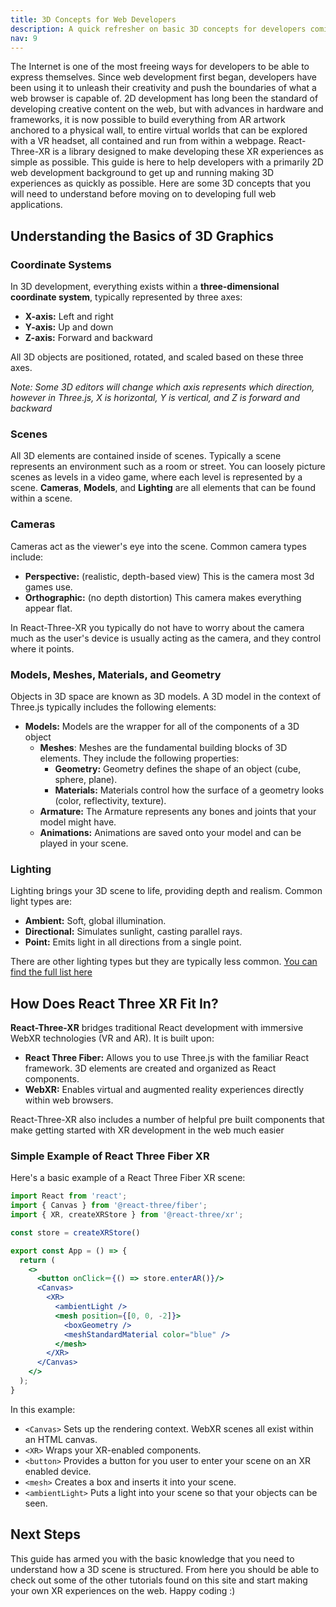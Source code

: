 ```yaml
---
title: 3D Concepts for Web Developers
description: A quick refresher on basic 3D concepts for developers coming from a 2D background
nav: 9
---
```


The Internet is one of the most freeing ways for developers to be able to express themselves. Since web development first began, developers have been using it to unleash their creativity and push the boundaries of what a web browser is capable of. 2D development has long been the standard of developing creative content on the web, but with advances in hardware and frameworks, it is now possible to build everything from AR artwork anchored to a physical wall, to entire virtual worlds that can be explored with a VR headset, all contained and run from within a webpage. React-Three-XR is a library designed to make developing these XR experiences as simple as possible. This guide is here to help developers with a primarily 2D web development background to get up and running making 3D experiences as quickly as possible. Here are some 3D concepts that you will need to understand before moving on to developing full web applications. 

## Understanding the Basics of 3D Graphics

### Coordinate Systems

In 3D development, everything exists within a **three-dimensional coordinate system**, typically represented by three axes:

- **X-axis:** Left and right
- **Y-axis:** Up and down
- **Z-axis:** Forward and backward

All 3D objects are positioned, rotated, and scaled based on these three axes.

*Note: Some 3D editors will change which axis represents which direction, however in Three.js, X is horizontal, Y is vertical, and Z is forward and backward*

### Scenes

All 3D elements are contained inside of scenes. Typically a scene represents an environment such as a room or street. You can loosely picture scenes as levels in a video game, where each level is represented by a scene. **Cameras**, **Models**, and **Lighting** are all elements that can be found within a scene.

### Cameras 

Cameras act as the viewer's eye into the scene. Common camera types include:

- **Perspective:** (realistic, depth-based view) This is the camera most 3d games use. 
- **Orthographic:** (no depth distortion) This camera makes everything appear flat.

In React-Three-XR you typically do not have to worry about the camera much as the user's device is usually acting as the camera, and they control where it points.

### Models, Meshes, Materials, and Geometry

Objects in 3D space are known as 3D models. A 3D model in the context of Three.js typically includes the following elements: 

- **Models:** Models are the wrapper for all of the components of a 3D object
	- **Meshes**: Meshes are the fundamental building blocks of 3D elements. They include the following properties:
		- **Geometry:** Geometry defines the shape of an object (cube, sphere, plane).
		- **Materials:** Materials control how the surface of a geometry looks (color, reflectivity, texture).
	- **Armature:** The Armature represents any bones and joints that your model might have.
	- **Animations:** Animations are saved onto your model and can be played in your scene.

### Lighting

Lighting brings your 3D scene to life, providing depth and realism. Common light types are:

- **Ambient:** Soft, global illumination.
- **Directional:** Simulates sunlight, casting parallel rays.
- **Point:** Emits light in all directions from a single point.

There are other lighting types but they are typically less common. [You can find the full list here](https://threejs.org/manual/#en/lights)

## How Does React Three XR Fit In?

**React-Three-XR** bridges traditional React development with immersive WebXR technologies (VR and AR). It is built upon:

- **React Three Fiber:** Allows you to use Three.js with the familiar React framework. 3D elements are created and organized as React components.
- **WebXR:** Enables virtual and augmented reality experiences directly within web browsers.

React-Three-XR also includes a number of helpful pre built components that make getting started with XR development in the web much easier


### Simple Example of React Three Fiber XR

Here's a basic example of a React Three Fiber XR scene:

```jsx
import React from 'react';
import { Canvas } from '@react-three/fiber';
import { XR, createXRStore } from '@react-three/xr';

const store = createXRStore()

export const App = () => {
  return (
    <>
      <button onClick＝{() => store.enterAR()}/>
      <Canvas>
        <XR>
          <ambientLight />
          <mesh position={[0, 0, -2]}>
            <boxGeometry />
            <meshStandardMaterial color="blue" />
          </mesh>
        </XR>
      </Canvas>
    </>
  );
}
```

In this example:

- `<Canvas>` Sets up the rendering context. WebXR scenes all exist within an HTML canvas.
- `<XR>` Wraps your XR-enabled components.
- `<button>` Provides a button for you user to enter your scene on an XR enabled device.
- `<mesh>` Creates a box and inserts it into your scene.
- `<ambientLight>` Puts a light into your scene so that your objects can be seen.

## Next Steps

This guide has armed you with the basic knowledge that you need to understand how a 3D scene is structured. From here you should be able to check out some of the other tutorials found on this site and start making your own XR experiences on the web. Happy coding :)
